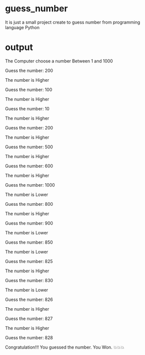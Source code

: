 # guess_number
It is just a small project create to guess number from programming language Python

# output 
The Computer choose a number Between  1 and 1000

Guess the number: 200

The number is Higher

Guess the number: 100

The number is Higher

Guess the number: 10

The number is Higher

Guess the number: 200

The number is Higher

Guess the number: 500

The number is Higher

Guess the number: 600

The number is Higher

Guess the number: 1000

The number is Lower

Guess the number: 800

The number is Higher

Guess the number: 900

The number is Lower

Guess the number: 850

The number is Lower

Guess the number: 825

The number is Higher

Guess the number: 830

The number is Lower

Guess the number: 826

The number is Higher

Guess the number: 827

The number is Higher

Guess the number: 828

Congratulation!!! You guessed the number. You Won.
💥💥💥
